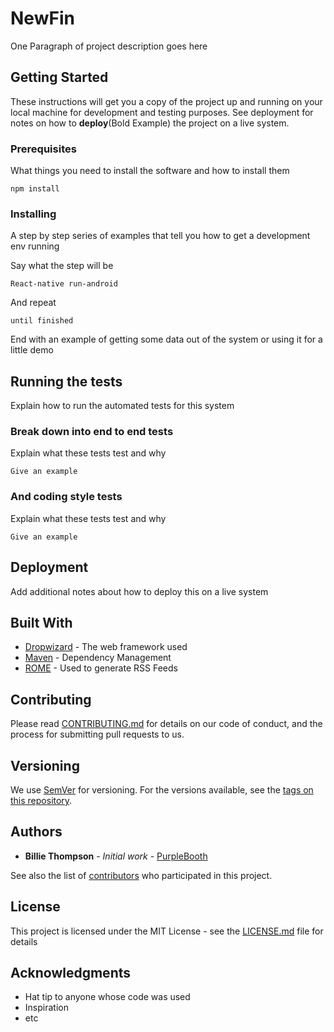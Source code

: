 
# NewFin

One Paragraph of project description goes here

## [](https://github.com/yazilimperver/Utilities/blob/master/ReadMeTemplate.md#getting-started)Getting Started

These instructions will get you a copy of the project up and running on your local machine for development and testing purposes. See deployment for notes on how to  **deploy**(Bold Example) the project on a live system.

### [](https://github.com/yazilimperver/Utilities/blob/master/ReadMeTemplate.md#prerequisites)Prerequisites

What things you need to install the software and how to install them

```
npm install

```

### [](https://github.com/yazilimperver/Utilities/blob/master/ReadMeTemplate.md#installing)Installing

A step by step series of examples that tell you how to get a development env running

Say what the step will be

```
React-native run-android

```

And repeat

```
until finished

```

End with an example of getting some data out of the system or using it for a little demo

## [](https://github.com/yazilimperver/Utilities/blob/master/ReadMeTemplate.md#running-the-tests)Running the tests

Explain how to run the automated tests for this system

### [](https://github.com/yazilimperver/Utilities/blob/master/ReadMeTemplate.md#break-down-into-end-to-end-tests)Break down into end to end tests

Explain what these tests test and why

```
Give an example

```

### [](https://github.com/yazilimperver/Utilities/blob/master/ReadMeTemplate.md#and-coding-style-tests)And coding style tests

Explain what these tests test and why

```
Give an example

```

## [](https://github.com/yazilimperver/Utilities/blob/master/ReadMeTemplate.md#deployment)Deployment

Add additional notes about how to deploy this on a live system

## [](https://github.com/yazilimperver/Utilities/blob/master/ReadMeTemplate.md#built-with)Built With

-   [Dropwizard](http://www.dropwizard.io/1.0.2/docs/)  - The web framework used
-   [Maven](https://maven.apache.org/)  - Dependency Management
-   [ROME](https://rometools.github.io/rome/)  - Used to generate RSS Feeds

## [](https://github.com/yazilimperver/Utilities/blob/master/ReadMeTemplate.md#contributing)Contributing

Please read  [CONTRIBUTING.md](https://gist.github.com/PurpleBooth/b24679402957c63ec426)  for details on our code of conduct, and the process for submitting pull requests to us.

## [](https://github.com/yazilimperver/Utilities/blob/master/ReadMeTemplate.md#versioning)Versioning

We use  [SemVer](http://semver.org/)  for versioning. For the versions available, see the  [tags on this repository](https://github.com/your/project/tags).

## [](https://github.com/yazilimperver/Utilities/blob/master/ReadMeTemplate.md#authors)Authors

-   **Billie Thompson**  -  _Initial work_  -  [PurpleBooth](https://github.com/PurpleBooth)

See also the list of  [contributors](https://github.com/your/project/contributors)  who participated in this project.

## [](https://github.com/yazilimperver/Utilities/blob/master/ReadMeTemplate.md#license)License

This project is licensed under the MIT License - see the  [LICENSE.md](https://github.com/yazilimperver/Utilities/blob/master/LICENSE.md)  file for details

## [](https://github.com/yazilimperver/Utilities/blob/master/ReadMeTemplate.md#acknowledgments)Acknowledgments

-   Hat tip to anyone whose code was used
-   Inspiration
-   etc
